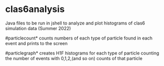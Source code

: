 # clas6analysis
Java files to be run in jshell to analyze and plot histograms of clas6 simulation data (Summer 2022)

#particlecount*
counts numbers of each type of particle found in each event and prints to the screen

#particlegraph*
creates H1F histograms for each type of particle counting the number of events with 0,1,2,(and so on) counts of that particle

